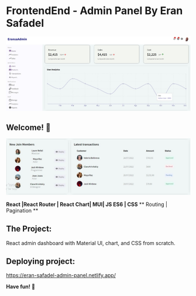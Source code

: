 # FrontendEnd  - Admin Panel By Eran Safadel

![Admin Panel Home](./images/Home.jpg)


## Welcome! 👋
![Admin Panel Members](./images/Member.jpg)


**React |React Router | React Chart| MUI| JS ES6 |  CSS**
** Routing |  Pagination **

## The Project:
React admin dashboard with Material UI, chart, and CSS from scratch.





## Deploying project:
https://eran-safadel-admin-panel.netlify.app/


**Have fun!** 🚀
